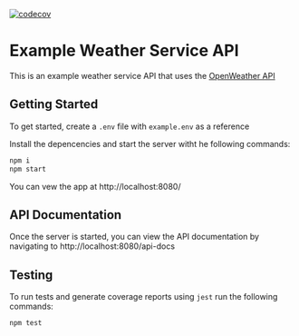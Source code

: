 [![codecov](https://codecov.io/gh/shawnbo/weather-service/branch/main/graph/badge.svg?token=PR40RWEIRA)](https://codecov.io/gh/shawnbo/weather-service)
# Example Weather Service API
This is an example weather service API that uses the [OpenWeather API](https://openweathermap.org/api)

## Getting Started
To get started, create a `.env` file with `example.env` as a reference

Install the depencencies and start the server witht he following commands:
```sh
npm i
npm start
```

You can vew the app at http://localhost:8080/

## API Documentation
Once the server is started, you can view the API documentation by navigating to http://localhost:8080/api-docs

## Testing
To run tests and generate coverage reports using `jest` run the following commands:
```sh
npm test
```
